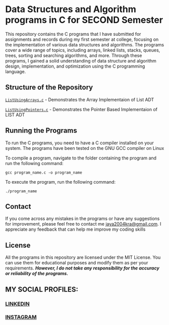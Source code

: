 # Data Structures and Algorithm programs in C for SECOND Semester
This repository contains the C programs that I have submitted for assignments and records during my first semester at college, focusing on the implementation of various data structures and algorithms. The programs cover a wide range of topics, including arrays, linked lists, stacks, queues, trees, sorting and searching algorithms, and more. Through these programs, I gained a solid understanding of data structure and algorithm design, implementation, and optimization using the C programming language.

## Structure of the Repository
[`ListUsingArrays.c`](https://github.com/fromjyce/DSA-in-C/blob/main/ListUsingArrays.c) - Demonstrates the Array Implementaion of List ADT

[`ListUsingPointers.c`](https://github.com/fromjyce/DSA-in-C/blob/main/ListUsingPointers.c) - Demonstrates the Pointer Based Implementaion of LIST ADT
## Running the Programs
To run the C programs, you need to have a C compiler installed on your system. The programs have been tested on the GNU GCC compiler on Linux

To compile a program, navigate to the folder containing the program and run the following command:
```
gcc program_name.c -o program_name
```
To execute the program, run the following command:
```
./program_name
```
## Contact
If you come across any mistakes in the programs or have any suggestions for improvement, please feel free to contact me <jaya2004kra@gmail.com>. I appreciate any feedback that can help me improve my coding skills

## License
All the programs in this repository are licensed under the MIT License. You can use them for educational purposes and modify them as per your requirements. ***However, I do not take any responsibility for the accuracy or reliability of the programs.***

## MY SOCIAL PROFILES:
### [LINKEDIN](https://www.linkedin.com/in/jayashre-%E2%80%8E-932002251/)
### [INSTAGRAM](https://www.instagram.com/frmj17y/)



